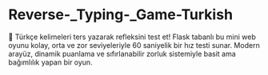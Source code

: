 # Reverse-_Typing-_Game-Turkish
🎯 Türkçe kelimeleri ters yazarak refleksini test et! Flask tabanlı bu mini web oyunu kolay, orta ve zor seviyeleriyle 60 saniyelik bir hız testi sunar. Modern arayüz, dinamik puanlama ve sıfırlanabilir zorluk sistemiyle basit ama bağımlılık yapan bir oyun.
